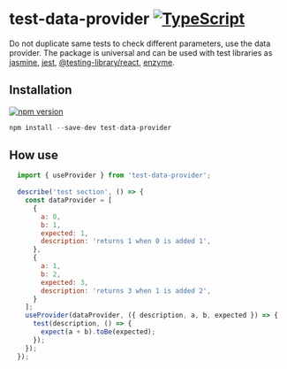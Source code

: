 # test-data-provider [![TypeScript](https://badges.frapsoft.com/typescript/code/typescript.svg?v=101)](https://github.com/ellerbrock/typescript-badges/)
Do not duplicate same tests to check different parameters, use the data provider. The package is universal and can be used with test libraries as [jasmine](https://jasmine.github.io), [jest](https://jestjs.io), [@testing-library/react](https://testing-library.com/docs/react-testing-library/intro/), [enzyme](https://enzymejs.github.io/enzyme/).

## Installation
[![npm version](https://badge.fury.io/js/test-data-provider.svg)](https://badge.fury.io/js/test-data-provider)
```javascript
npm install --save-dev test-data-provider
```

## How use
```javascript
  import { useProvider } from 'test-data-provider';
  
  describe('test section', () => {
    const dataProvider = [
      {
        a: 0,
        b: 1,
        expected: 1,
        description: 'returns 1 when 0 is added 1',
      },
      {
        a: 1,
        b: 2,
        expected: 3,
        description: 'returns 3 when 1 is added 2',
      }
    ];
    useProvider(dataProvider, ({ description, a, b, expected }) => {
      test(description, () => {
        expect(a + b).toBe(expected);
      });
    });
  });
```
